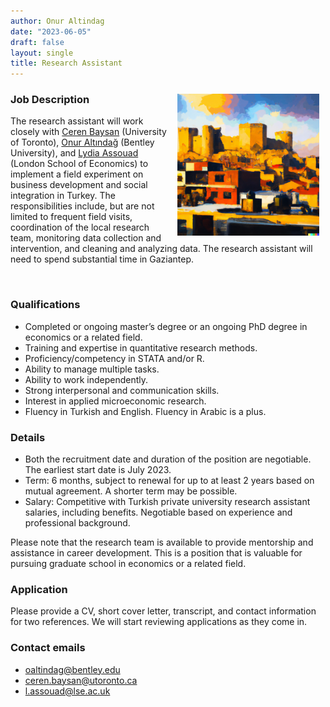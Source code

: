 ```yaml
---
author: Onur Altindag 
date: "2023-06-05"
draft: false
layout: single
title: Research Assistant 
---
```


<img align="right" src="featured.png" width="45%" hspace="10" vspace="10"/>


### Job Description 

The research assistant will work closely with [Ceren Baysan](https://sites.google.com/site/cerenbaysan/)  (University of Toronto), [Onur Altındağ](/about/) (Bentley University), and [Lydia Assouad](https://sites.google.com/view/lydiaassouad/home) (London School of Economics) to implement a field experiment on business development and social integration in Turkey. The responsibilities include, but are not limited to frequent field visits, coordination of the local research team, monitoring data collection and intervention, and cleaning and analyzing data. The research assistant will need to spend substantial time in Gaziantep.

<br clear="right"/>

###  Qualifications

- Completed or ongoing master’s degree or an ongoing PhD degree in economics or a related field.
- Training and expertise in quantitative research methods.
- Proficiency/competency in STATA and/or R.
- Ability to manage multiple tasks.
- Ability to work independently.
- Strong interpersonal and communication skills.
- Interest in applied microeconomic research.
- Fluency in Turkish and English. Fluency in Arabic is a plus.

###  Details

- Both the recruitment date and duration of the position are negotiable. The earliest start date is July 2023.
- Term: 6 months, subject to renewal for up to at least 2 years based on mutual agreement. A shorter term may be possible.
- Salary: Competitive with Turkish private university research assistant salaries, including benefits. Negotiable based on experience and professional background.

Please note that the research team is available to provide mentorship and assistance in career development. This is a position that is valuable for pursuing graduate school in economics or a related field. 

### Application
Please provide a CV, short cover letter, transcript, and contact information for two references. We will start reviewing applications as they come in.

### Contact emails 

- oaltindag@bentley.edu
- ceren.baysan@utoronto.ca
- l.assouad@lse.ac.uk

